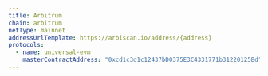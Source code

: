 ```yaml
---
title: Arbitrum
chain: arbitrum
netType: mainnet
addressUrlTemplate: https://arbiscan.io/address/{address}
protocols:
  - name: universal-evm
    masterContractAddress: "0xcd1c3d1c12437bD0375E3C4331771b31220125Bd"
---
```


